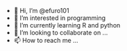 - 👋 Hi, I’m @efuro101
- 👀 I’m interested in programming
- 🌱 I’m currently learning R and python
- 💞️ I’m looking to collaborate on ...
- 📫 How to reach me ...

<!---
efuro101/efuro101 is a ✨ special ✨ repository because its `README.md` (this file) appears on your GitHub profile.
You can click the Preview link to take a look at your changes.
--->
